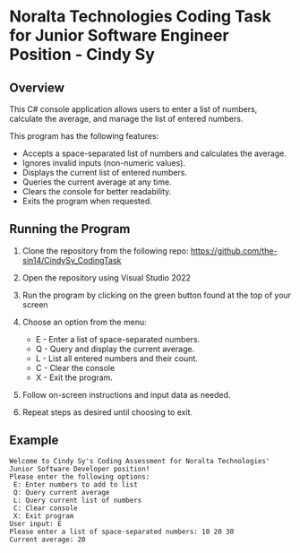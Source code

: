 # Noralta Technologies Coding Task for Junior Software Engineer Position - Cindy Sy

## Overview

This C# console application allows users to enter a list of numbers, calculate the average, and manage the list of entered numbers.

This program has the following features:
- Accepts a space-separated list of numbers and calculates the average.
- Ignores invalid inputs (non-numeric values).
- Displays the current list of entered numbers.
- Queries the current average at any time.
- Clears the console for better readability.
- Exits the program when requested.

## Running the Program

1. Clone the repository from the following repo: https://github.com/the-sin14/CindySy_CodingTask

2. Open the repository using Visual Studio 2022

3. Run the program by clicking on the green button found at the top of your screen

4. Choose an option from the menu:
	- E - Enter a list of space-separated numbers.
	- Q - Query and display the current average.
	- L - List all entered numbers and their count.
	- C - Clear the console
	- X - Exit the program.

5. Follow on-screen instructions and input data as needed.

6. Repeat steps as desired until choosing to exit.

## Example

```
Welcome to Cindy Sy's Coding Assessment for Noralta Technologies' Junior Software Developer position!
Please enter the following options:
 E: Enter numbers to add to list
 Q: Query current average
 L: Query current list of numbers
 C: Clear console
 X: Exit program
User input: E
Please enter a list of space-separated numbers: 10 20 30
Current average: 20
```
